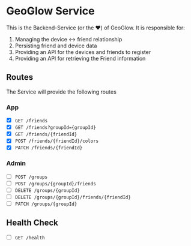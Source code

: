 # GeoGlow Service

This is the Backend-Service (or the ❤️) of GeoGlow.
It is responsible for:

1. Managing the device <-> friend relationship
2. Persisting friend and device data
3. Providing an API for the devices and friends to register
4. Providing an API for retrieving the Friend information

## Routes

The Service will provide the following routes

### App

- [x] `GET /friends`
- [x] `GET /friends?groupId={groupId}`
- [x] `GET /friends/{friendId}`
- [x] `POST /friends/{friendId}/colors`
- [x] `PATCH /friends/{friendId}`

### Admin

- [ ] `POST /groups`
- [ ] `POST /groups/{groupId}/friends`
- [ ] `DELETE /groups/{groupId}`
- [ ] `DELETE /groups/{groupId}/friends/{friendId}`
- [ ] `PATCH /groups/{groupId}`

## Health Check

- [ ] `GET /health`
